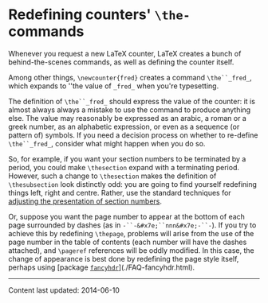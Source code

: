 # Redefining counters' `\the-`commands




Whenever you request a new LaTeX counter, LaTeX creates a bunch
of behind-the-scenes commands, as well as defining the counter
itself.


Among other things, `\newcounter{fred}` creates a command
`\the``_fred_`, which expands to ''the value of
`_fred_` when you're typesetting.


The definition of `\the``_fred_` should express the
value of the counter: it is almost always always a mistake to use the
command to produce anything else.  The value may reasonably be
expressed as an arabic, a roman or a greek number, as an alphabetic
expression, or even as a sequence (or pattern of) symbols.  If you
need a decision process on whether to re-define
`\the``_fred_`, consider what might happen when you do
so.


So, for example, if you want your section numbers to be terminated by
a period, you could make `\thesection` expand with a terminating
period.  However, such a change to `\thesection` makes the
definition of `\thesubsection` look distinctly odd: you are going to
find yourself redefining things left, right and centre.  Rather, use
the standard techniques for 
[adjusting the presentation of section numbers](./FAQ-seccntfmt.html). 


Or, suppose you want the page number to appear at the bottom of each
page surrounded by dashes (as in
`-``-&#x7e;``nnn&#x7e;-``-`).
If you try to achieve this by redefining `\thepage`, problems will
arise from the use of the page number in the table of contents (each
number will have the dashes attached), and `\pageref` references
will be oddly modified.  In this case, the change of appearance is
best done by redefining the page style itself, perhaps using
[package [`fancyhdr`](https://ctan.org/pkg/fancyhdr)](./FAQ-fancyhdr.html).







----
Content last updated: 2014-06-10
